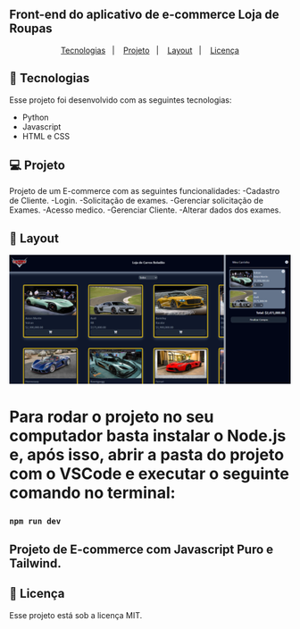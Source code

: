 ## Front-end do aplicativo de e-commerce Loja de Roupas

<p align="center">
  <a href="#-tecnologias">Tecnologias</a>&nbsp;&nbsp;&nbsp;|&nbsp;&nbsp;&nbsp;
  <a href="#-projeto">Projeto</a>&nbsp;&nbsp;&nbsp;|&nbsp;&nbsp;&nbsp;
  <a href="#-layout">Layout</a>&nbsp;&nbsp;&nbsp;|&nbsp;&nbsp;&nbsp;
  <a href="#memo-licença">Licença</a>
</p>

## 🚀 Tecnologias  

Esse projeto foi desenvolvido com as seguintes tecnologias:  

- Python
- Javascript
- HTML e CSS

## 💻 Projeto  

Projeto de um E-commerce com as seguintes funcionalidades:
-Cadastro de Cliente.
-Login.
-Solicitação de exames.
-Gerenciar solicitação de Exames.
-Acesso medico.
-Gerenciar Cliente.
-Alterar dados dos exames.

## 🔖 Layout

<p align="center">
<img src="https://github.com/bruno130187/hashtagJavascriptMagazine/blob/main/imagem-para-readme.png" />
</p> 

# Para rodar o projeto no seu computador basta instalar o Node.js e, após isso, abrir a pasta do projeto com o VSCode e executar o seguinte comando no terminal:

### `npm run dev`

## Projeto de E-commerce com Javascript Puro e Tailwind.
## :memo: Licença

Esse projeto está sob a licença MIT.

